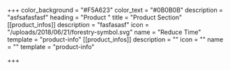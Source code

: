+++
color_background = "#F5A623"
color_text = "#0B0B0B"
description = "asfsafasfasf"
heading = "Product "
title = "Product Section"
[[product_infos]]
description = "fasfasasf"
icon = "/uploads/2018/06/21/forestry-symbol.svg"
name = "Reduce Time"
template = "product-info"
[[product_infos]]
description = ""
icon = ""
name = ""
template = "product-info"

+++
